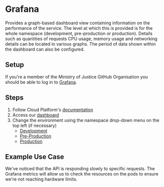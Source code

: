 # Grafana
Provides a graph-based dashboard view containing information on the performance of the service. The level at which this
is provided is for the whole namespace (development, pre-production or production). Details such as quantities of requests
CPU usage, memory usage and networking details can be located in various graphs. The period of data shown within the 
dashboard can also be configured.

## Setup
If you're a member of the Ministry of Justice GitHub Organisation you should be able to log in to [Grafana](https://grafana.live.cloud-platform.service.justice.gov.uk/?orgId=1).

## Steps
1. Follow Cloud Platform's [documentation](https://user-guide.cloud-platform.service.justice.gov.uk/documentation/monitoring-an-app/prometheus.html#grafana)
2. Access our [dashboard](https://grafana.live.cloud-platform.service.justice.gov.uk/d/golden-signals/golden-signals?orgId=1&var-namespace=hmpps-integration-api-development&var-service=hmpps-integration-api)
3. Change the environment using the namespace drop-down menu on the top left (if necessary)
   - [Development](https://grafana.live.cloud-platform.service.justice.gov.uk/d/golden-signals/golden-signals?orgId=1&var-service=hmpps-integration-api&var-namespace=hmpps-integration-api-development)
   - [Pre-Production](https://grafana.live.cloud-platform.service.justice.gov.uk/d/golden-signals/golden-signals?orgId=1&var-service=hmpps-integration-api&var-namespace=hmpps-integration-api-pre-production)
   - [Production](https://grafana.live.cloud-platform.service.justice.gov.uk/d/golden-signals/golden-signals?orgId=1&var-service=hmpps-integration-api&var-namespace=hmpps-integration-api-production)

## Example Use Case
We've noticed that the API is responding slowly to specific requests. The Grafana metrics will allow us to check the
resources on the pods to ensure we're not reaching hardware limits.